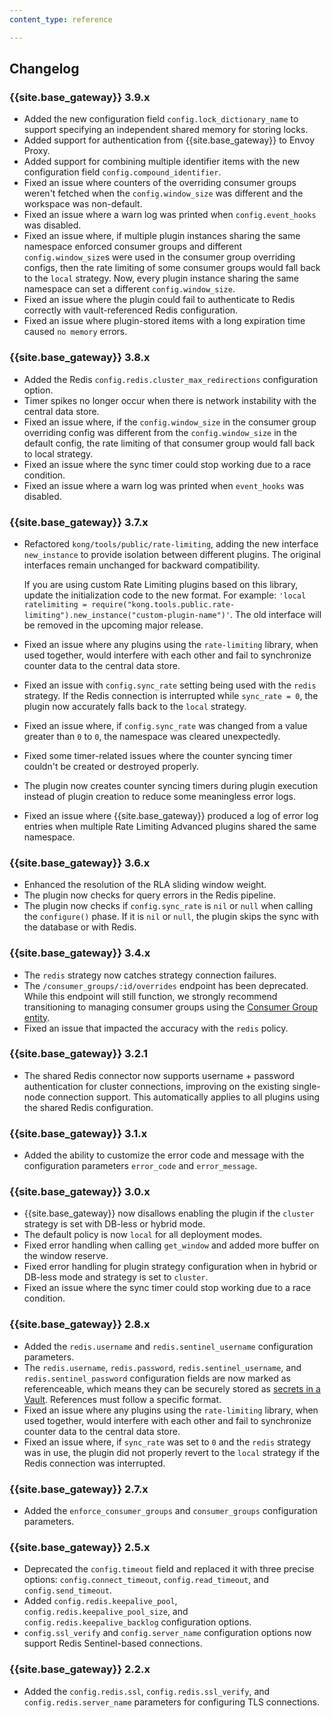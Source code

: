 ```yaml
---
content_type: reference

---
```

## Changelog

### {{site.base_gateway}} 3.9.x
* Added the new configuration field `config.lock_dictionary_name` to support specifying an independent shared memory for storing locks.
* Added support for authentication from {{site.base_gateway}} to Envoy Proxy.
* Added support for combining multiple identifier items with the new configuration field `config.compound_identifier`.
* Fixed an issue where counters of the overriding consumer groups weren't fetched when the `config.window_size` was different and the workspace was non-default.
* Fixed an issue where a warn log was printed when `config.event_hooks` was disabled.
* Fixed an issue where, if multiple plugin instances sharing the same namespace enforced consumer groups and different `config.window_size`s were used in the consumer group overriding configs, then the rate limiting of some consumer groups would fall back to the `local` strategy. Now, every plugin instance sharing the same namespace can set a different `config.window_size`.
* Fixed an issue where the plugin could fail to authenticate to Redis correctly with vault-referenced Redis configuration.
* Fixed an issue where plugin-stored items with a long expiration time caused `no memory` errors.

### {{site.base_gateway}} 3.8.x
* Added the Redis `config.redis.cluster_max_redirections` configuration option.
* Timer spikes no longer occur when there is network instability with the central data store.
* Fixed an issue where, if the `config.window_size` in the consumer group overriding config was different 
  from the `config.window_size` in the default config, the rate limiting of that consumer group would fall back to local strategy.
* Fixed an issue where the sync timer could stop working due to a race condition.
* Fixed an issue where a warn log was printed when `event_hooks` was disabled.

### {{site.base_gateway}} 3.7.x
* Refactored `kong/tools/public/rate-limiting`, adding the new interface `new_instance` to provide isolation between different plugins. 
  The original interfaces remain unchanged for backward compatibility. 

  If you are using custom Rate Limiting plugins based on this library, update the initialization code to the new format. For example: 
  `'local ratelimiting = require("kong.tools.public.rate-limiting").new_instance("custom-plugin-name")'`.
  The old interface will be removed in the upcoming major release.

* Fixed an issue where any plugins using the `rate-limiting` library, when used together, 
  would interfere with each other and fail to synchronize counter data to the central data store.
* Fixed an issue with `config.sync_rate` setting being used with the `redis` strategy. 
  If the Redis connection is interrupted while `sync_rate = 0`, the plugin now accurately falls back to the `local` strategy.
* Fixed an issue where, if `config.sync_rate` was changed from a value greater than `0` to `0`, the namespace was cleared unexpectedly.
* Fixed some timer-related issues where the counter syncing timer couldn't be created or destroyed properly.
* The plugin now creates counter syncing timers during plugin execution instead of plugin creation to reduce some meaningless error logs.
* Fixed an issue where {{site.base_gateway}} produced a log of error log entries when multiple Rate Limiting Advanced plugins shared the same namespace.

### {{site.base_gateway}} 3.6.x
* Enhanced the resolution of the RLA sliding window weight.
* The plugin now checks for query errors in the Redis pipeline.
* The plugin now checks if `config.sync_rate` is `nil` or `null` when calling the `configure()` phase. 
If it is `nil` or `null`, the plugin skips the sync with the database or with Redis.

### {{site.base_gateway}} 3.4.x
* The `redis` strategy now catches strategy connection failures.
* The `/consumer_groups/:id/overrides` endpoint has been deprecated. While this endpoint will still function, we strongly recommend transitioning 
to managing consumer groups using the [Consumer Group entity](/gateway/entities/consumer-group/).
* Fixed an issue that impacted the accuracy with the `redis` policy.

### {{site.base_gateway}} 3.2.1
* The shared Redis connector now supports username + password authentication for cluster connections, improving on the existing single-node connection support. This automatically applies to all plugins using the shared Redis configuration.

### {{site.base_gateway}} 3.1.x
* Added the ability to customize the error code and message with
the configuration parameters `error_code` and `error_message`.

### {{site.base_gateway}} 3.0.x

* {{site.base_gateway}} now disallows enabling the plugin if the `cluster`
strategy is set with DB-less or hybrid mode.
* The default policy is now `local` for all deployment modes.
* Fixed error handling when calling `get_window` and added more buffer on the window reserve.
* Fixed error handling for plugin strategy configuration when in hybrid or DB-less mode and strategy is set to `cluster`.
* Fixed an issue where the sync timer could stop working due to a race condition.

### {{site.base_gateway}} 2.8.x
* Added the `redis.username` and `redis.sentinel_username` configuration parameters.
* The `redis.username`, `redis.password`, `redis.sentinel_username`, and `redis.sentinel_password`
configuration fields are now marked as referenceable, 
which means they can be securely stored as [secrets in a Vault](/gateway/entities/vault/). 
References must follow a specific format.
* Fixed an issue where any plugins using the `rate-limiting` library, when used together, 
would interfere with each other and fail to synchronize counter data to the central data store.
* Fixed an issue where, if `sync_rate` was set to `0` and the `redis` strategy was in use, 
the plugin did not properly revert to the `local` strategy if the Redis connection was interrupted.

### {{site.base_gateway}} 2.7.x
* Added the `enforce_consumer_groups` and `consumer_groups` configuration parameters.

### {{site.base_gateway}} 2.5.x
* Deprecated the `config.timeout` field and replaced it with three precise options: `config.connect_timeout`, `config.read_timeout`, and `config.send_timeout`.
* Added `config.redis.keepalive_pool`, `config.redis.keepalive_pool_size`, and `config.redis.keepalive_backlog` configuration options.
* `config.ssl_verify` and `config.server_name` configuration options now support Redis Sentinel-based connections.

### {{site.base_gateway}} 2.2.x
* Added the `config.redis.ssl`, `config.redis.ssl_verify`, and `config.redis.server_name` parameters for configuring TLS connections.
